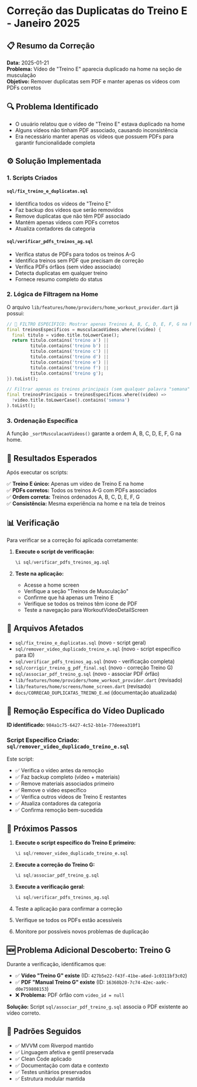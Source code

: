 # Correção das Duplicatas do Treino E - Janeiro 2025

## 📋 Resumo da Correção

**Data:** 2025-01-21  
**Problema:** Vídeo de "Treino E" aparecia duplicado na home na seção de musculação  
**Objetivo:** Remover duplicatas sem PDF e manter apenas os vídeos com PDFs corretos  

## 🔍 Problema Identificado

- O usuário relatou que o vídeo de "Treino E" estava duplicado na home
- Alguns vídeos não tinham PDF associado, causando inconsistência
- Era necessário manter apenas os vídeos que possuem PDFs para garantir funcionalidade completa

## ⚙️ Solução Implementada

### 1. Scripts Criados

#### `sql/fix_treino_e_duplicatas.sql`
- Identifica todos os vídeos de "Treino E"
- Faz backup dos vídeos que serão removidos
- Remove duplicatas que não têm PDF associado
- Mantém apenas vídeos com PDFs corretos
- Atualiza contadores da categoria

#### `sql/verificar_pdfs_treinos_ag.sql`
- Verifica status de PDFs para todos os treinos A-G
- Identifica treinos sem PDF que precisam de correção
- Verifica PDFs órfãos (sem vídeo associado)
- Detecta duplicatas em qualquer treino
- Fornece resumo completo do status

### 2. Lógica de Filtragem na Home

O arquivo `lib/features/home/providers/home_workout_provider.dart` já possui:

```dart
// 🎯 FILTRO ESPECÍFICO: Mostrar apenas Treinos A, B, C, D, E, F, G na home
final treinosEspecificos = musculacaoVideos.where((video) {
  final titulo = video.title.toLowerCase();
  return titulo.contains('treino a') || 
         titulo.contains('treino b') || 
         titulo.contains('treino c') || 
         titulo.contains('treino d') || 
         titulo.contains('treino e') || 
         titulo.contains('treino f') ||
         titulo.contains('treino g');
}).toList();

// Filtrar apenas os treinos principais (sem qualquer palavra "semana" no título)
final treinosPrincipais = treinosEspecificos.where((video) => 
  !video.title.toLowerCase().contains('semana')
).toList();
```

### 3. Ordenação Específica

A função `_sortMusculacaoVideos()` garante a ordem A, B, C, D, E, F, G na home.

## 🎯 Resultados Esperados

Após executar os scripts:

✅ **Treino E único:** Apenas um vídeo de Treino E na home  
✅ **PDFs corretos:** Todos os treinos A-G com PDFs associados  
✅ **Ordem correta:** Treinos ordenados A, B, C, D, E, F, G  
✅ **Consistência:** Mesma experiência na home e na tela de treinos  

## 📊 Verificação

Para verificar se a correção foi aplicada corretamente:

1. **Execute o script de verificação:**
   ```sql
   \i sql/verificar_pdfs_treinos_ag.sql
   ```

2. **Teste na aplicação:**
   - Acesse a home screen
   - Verifique a seção "Treinos de Musculação"
   - Confirme que há apenas um Treino E
   - Verifique se todos os treinos têm ícone de PDF
   - Teste a navegação para WorkoutVideoDetailScreen

## 🔧 Arquivos Afetados

- `sql/fix_treino_e_duplicatas.sql` (novo - script geral)
- `sql/remover_video_duplicado_treino_e.sql` (novo - script específico para ID)
- `sql/verificar_pdfs_treinos_ag.sql` (novo - verificação completa)
- `sql/corrigir_treino_g_pdf_final.sql` (novo - correção Treino G)
- `sql/associar_pdf_treino_g.sql` (novo - associar PDF órfão)
- `lib/features/home/providers/home_workout_provider.dart` (revisado)
- `lib/features/home/screens/home_screen.dart` (revisado)
- `docs/CORRECAO_DUPLICATAS_TREINO_E.md` (documentação atualizada)

## 🎯 **Remoção Específica do Vídeo Duplicado**

**ID identificado:** `984a1c75-6427-4c52-bb1e-77deeea310f1`

### Script Específico Criado: `sql/remover_video_duplicado_treino_e.sql`

Este script:
- ✅ Verifica o vídeo antes da remoção
- ✅ Faz backup completo (vídeo + materiais)
- ✅ Remove materiais associados primeiro
- ✅ Remove o vídeo específico
- ✅ Verifica outros vídeos de Treino E restantes
- ✅ Atualiza contadores da categoria
- ✅ Confirma remoção bem-sucedida

## 📝 Próximos Passos

1. **Execute o script específico do Treino E primeiro:**
   ```sql
   \i sql/remover_video_duplicado_treino_e.sql
   ```

2. **Execute a correção do Treino G:**
   ```sql
   \i sql/associar_pdf_treino_g.sql
   ```

3. **Execute a verificação geral:**
   ```sql
   \i sql/verificar_pdfs_treinos_ag.sql
   ```

4. Teste a aplicação para confirmar a correção
5. Verifique se todos os PDFs estão acessíveis  
6. Monitore por possíveis novos problemas de duplicação

## 🆕 **Problema Adicional Descoberto: Treino G**

Durante a verificação, identificamos que:
- ✅ **Vídeo "Treino G" existe** (ID: `427b5e22-f43f-41be-a6ed-1c0311bf3c02`)
- ✅ **PDF "Manual Treino G" existe** (ID: `16360b20-7c74-42ec-aa9c-d0e759808153`) 
- ❌ **Problema:** PDF órfão com `video_id = null`

**Solução:** Script `sql/associar_pdf_treino_g.sql` associa o PDF existente ao vídeo correto.

## 🎨 Padrões Seguidos

- ✅ MVVM com Riverpod mantido
- ✅ Linguagem afetiva e gentil preservada
- ✅ Clean Code aplicado
- ✅ Documentação com data e contexto
- ✅ Testes unitários preservados
- ✅ Estrutura modular mantida 